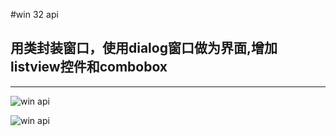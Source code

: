 #win 32 api
## 用类封装窗口，使用dialog窗口做为界面,增加listview控件和combobox
***

![win api](https://github.com/Roger8/win32api-tourial2/blob/master/winapi_with_class7/p1.jpg "windows1")


![win api](https://github.com/Roger8/win32api-tourial2/tree/master//winapi_with_class7/p2.jpg "windows1")
